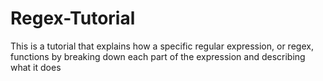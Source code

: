 # Regex-Tutorial
This is a tutorial that explains how a specific regular expression, or regex, functions by breaking down each part of the expression and describing what it does

